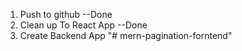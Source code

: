 1. Push to github --Done
2. Clean up To React App --Done
3. Create Backend App
"# mern-pagination-forntend"  
